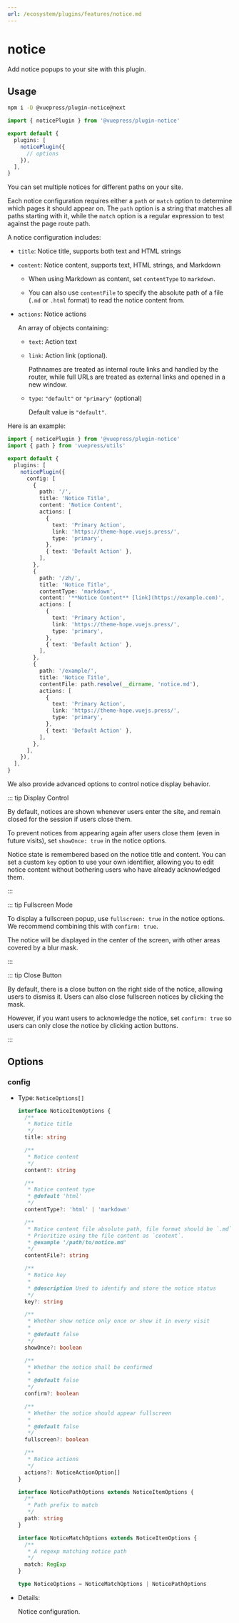 ```yaml
---
url: /ecosystem/plugins/features/notice.md
---
```

# notice

Add notice popups to your site with this plugin.

## Usage

```bash
npm i -D @vuepress/plugin-notice@next
```

```ts title=".vuepress/config.ts"
import { noticePlugin } from '@vuepress/plugin-notice'

export default {
  plugins: [
    noticePlugin({
      // options
    }),
  ],
}
```

You can set multiple notices for different paths on your site.

Each notice configuration requires either a `path` or `match` option to determine which pages it should appear on. The `path` option is a string that matches all paths starting with it, while the `match` option is a regular expression to test against the page route path.

A notice configuration includes:

* `title`: Notice title, supports both text and HTML strings

* `content`: Notice content, supports text, HTML strings, and Markdown
  * When using Markdown as content, set `contentType` to `markdown`.

  * You can also use `contentFile` to specify the absolute path of a file (`.md` or `.html` format) to read the notice content from.

* `actions`: Notice actions

  An array of objects containing:

  * `text`: Action text

  * `link`: Action link (optional).

    Pathnames are treated as internal route links and handled by the router, while full URLs are treated as external links and opened in a new window.

  * `type`: `"default"` or `"primary"` (optional)

    Default value is `"default"`.

Here is an example:

```ts title=".vuepress/config.ts"
import { noticePlugin } from '@vuepress/plugin-notice'
import { path } from 'vuepress/utils'

export default {
  plugins: [
    noticePlugin({
      config: [
        {
          path: '/',
          title: 'Notice Title',
          content: 'Notice Content',
          actions: [
            {
              text: 'Primary Action',
              link: 'https://theme-hope.vuejs.press/',
              type: 'primary',
            },
            { text: 'Default Action' },
          ],
        },
        {
          path: '/zh/',
          title: 'Notice Title',
          contentType: 'markdown',
          content: '**Notice Content** [link](https://example.com)',
          actions: [
            {
              text: 'Primary Action',
              link: 'https://theme-hope.vuejs.press/',
              type: 'primary',
            },
            { text: 'Default Action' },
          ],
        },
        {
          path: '/example/',
          title: 'Notice Title',
          contentFile: path.resolve(__dirname, 'notice.md'),
          actions: [
            {
              text: 'Primary Action',
              link: 'https://theme-hope.vuejs.press/',
              type: 'primary',
            },
            { text: 'Default Action' },
          ],
        },
      ],
    }),
  ],
}
```

We also provide advanced options to control notice display behavior.

::: tip Display Control

By default, notices are shown whenever users enter the site, and remain closed for the session if users close them.

To prevent notices from appearing again after users close them (even in future visits), set `showOnce: true` in the notice options.

Notice state is remembered based on the notice title and content. You can set a custom `key` option to use your own identifier, allowing you to edit notice content without bothering users who have already acknowledged them.

:::

::: tip Fullscreen Mode

To display a fullscreen popup, use `fullscreen: true` in the notice options. We recommend combining this with `confirm: true`.

The notice will be displayed in the center of the screen, with other areas covered by a blur mask.

:::

::: tip Close Button

By default, there is a close button on the right side of the notice, allowing users to dismiss it. Users can also close fullscreen notices by clicking the mask.

However, if you want users to acknowledge the notice, set `confirm: true` so users can only close the notice by clicking action buttons.

:::

## Options

### config

* Type: `NoticeOptions[]`

  ```ts
  interface NoticeItemOptions {
    /**
     * Notice title
     */
    title: string

    /**
     * Notice content
     */
    content?: string

    /**
     * Notice content type
     * @default 'html'
     */
    contentType?: 'html' | 'markdown'

    /**
     * Notice content file absolute path, file format should be `.md` or `.html`.
     * Prioritize using the file content as `content`.
     * @example '/path/to/notice.md'
     */
    contentFile?: string

    /**
     * Notice key
     *
     * @description Used to identify and store the notice status
     */
    key?: string

    /**
     * Whether show notice only once or show it in every visit
     *
     * @default false
     */
    showOnce?: boolean

    /**
     * Whether the notice shall be confirmed
     *
     * @default false
     */
    confirm?: boolean

    /**
     * Whether the notice should appear fullscreen
     *
     * @default false
     */
    fullscreen?: boolean

    /**
     * Notice actions
     */
    actions?: NoticeActionOption[]
  }

  interface NoticePathOptions extends NoticeItemOptions {
    /**
     * Path prefix to match
     */
    path: string
  }

  interface NoticeMatchOptions extends NoticeItemOptions {
    /**
     * A regexp matching notice path
     */
    match: RegExp
  }

  type NoticeOptions = NoticeMatchOptions | NoticePathOptions
  ```

* Details:

  Notice configuration.
